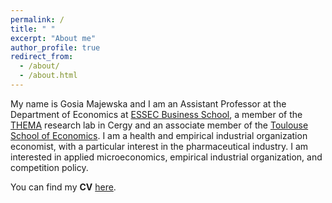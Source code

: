 ```yaml
---
permalink: /
title: " "
excerpt: "About me"
author_profile: true
redirect_from: 
  - /about/
  - /about.html
---
```



My name is Gosia Majewska and I am an Assistant Professor at the Department of Economics at [ESSEC Business School](https://faculty.essec.edu/en/cv/en-majewska-malgorzata/), a member of the [THEMA](https://thema.u-cergy.fr/presentation/article/about-us?lang=fr) research lab in Cergy and an associate member of the [Toulouse School of Economics](https://www.tse-fr.eu/). I am a health and empirical industrial organization economist, with a particular interest in the pharmaceutical industry. I am interested in applied microeconomics, empirical industrial organization, and competition policy.

You can find my **CV** [here](https://gosia-majewska.github.io/files/Gosia_Majewska.pdf).
